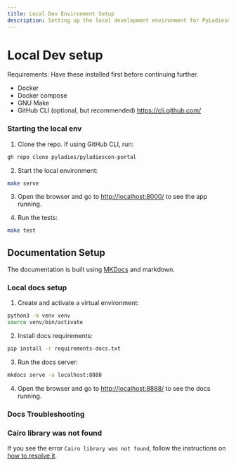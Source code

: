 ```yaml
---
title: Local Dev Environment Setup
description: Setting up the local development environment for PyLadiesCon Portal
---
```


# Local Dev setup

Requirements: Have these installed first before continuing further.

- Docker
- Docker compose
- GNU Make
- GitHub CLI (optional, but recommended) https://cli.github.com/


### Starting the local env

1. Clone the repo. If using GitHub CLI, run:

```sh
gh repo clone pyladies/pyladiescon-portal
```

2. Start the local environment:

```sh
make serve
```

3. Open the browser and go to <http://localhost:8000/> to see the app running.

4. Run the tests:

```sh
make test
```

## Documentation Setup

The documentation is built using [MKDocs](https://www.mkdocs.org/) and markdown.

### Local docs setup

1. Create and activate a virtual environment:

```sh
python3 -m venv venv
source venv/bin/activate
```

2. Install docs requirements:

```sh
pip install -r requirements-docs.txt
```

3. Run the docs server:

```sh
mkdocs serve -a localhost:8888
```

4. Open the browser and go to <http://localhost:8888/> to see the docs running.

### Docs Troubleshooting

### Cairo library was not found

If you see the error `Cairo library was not found`, follow the instructions on [how to resolve it](https://squidfunk.github.io/mkdocs-material/plugins/requirements/image-processing/?h=cairo#troubleshooting).

